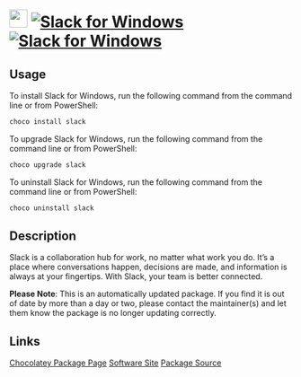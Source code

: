 ﻿# <img src="https://cdn.jsdelivr.net/gh/mkevenaar/chocolatey-packages@63378edac68e986a45f67eb8ac2eb845fc502321/icons/slack.png" width="32" height="32"/> [![Slack for Windows](https://img.shields.io/chocolatey/v/slack.svg?label=Slack+for+Windows)](https://chocolatey.org/packages/slack) [![Slack for Windows](https://img.shields.io/chocolatey/dt/slack.svg)](https://chocolatey.org/packages/slack)

## Usage
To install Slack for Windows, run the following command from the command line or from PowerShell:
```powershell
choco install slack
```

To upgrade Slack for Windows, run the following command from the command line or from PowerShell:
```powershell
choco upgrade slack
```

To uninstall Slack for Windows, run the following command from the command line or from PowerShell:
```powershell
choco uninstall slack
```

## Description
Slack is a collaboration hub for work, no matter what work you do. It’s a place where conversations happen, decisions are made, and information is always at your fingertips. With Slack, your team is better connected.

**Please Note**: This is an automatically updated package. If you find it is
out of date by more than a day or two, please contact the maintainer(s) and
let them know the package is no longer updating correctly.


## Links
[Chocolatey Package Page](https://chocolatey.org/packages/slack)
[Software Site](https://slack.com/)
[Package Source](https://github.com/mkevenaar/chocolatey-packages/tree/master/automatic/slack)

